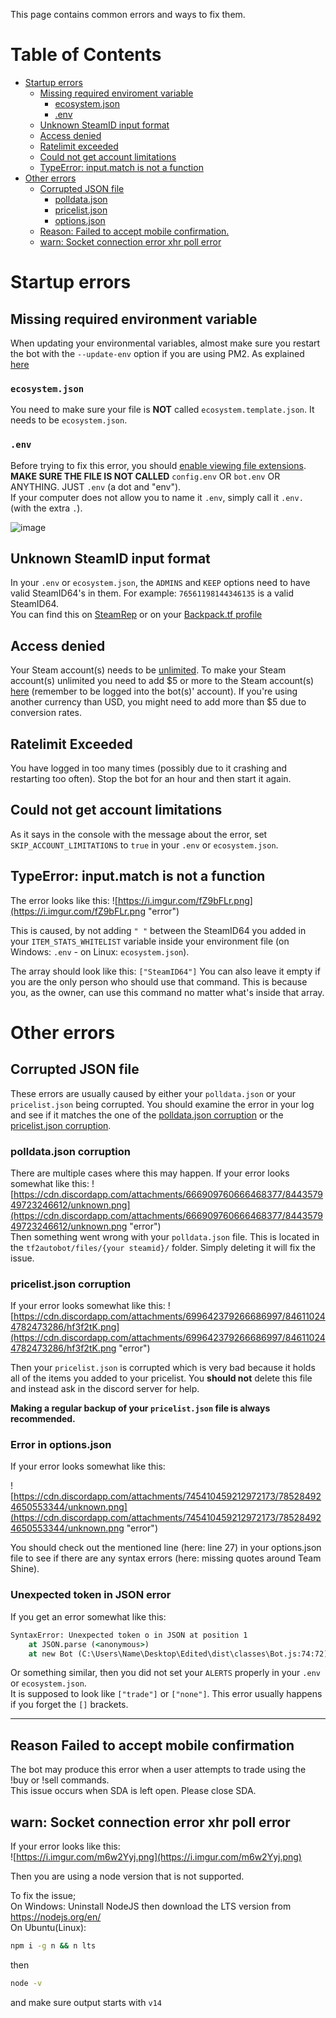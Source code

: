 This page contains common errors and ways to fix them.

# Table of Contents

- [Startup errors](#startup-errors)
   - [Missing required enviroment variable](#missing-required-enviroment-variable)
      - [ecosystem.json](#ecosystemjson)
      - [.env](#env)
   - [Unknown SteamID input format](#unknown-steamid-input-format)
   - [Access denied](#access-denied)
   - [Ratelimit exceeded](#ratelimit-exceeded)
   - [Could not get account limitations](#could-not-get-account-limitations)
   - [TypeError: input.match is not a function](#typeerror-inputmatch-is-not-a-function)
- [Other errors](#other-errors)
   - [Corrupted JSON file](#corrupted-json-file)
      - [polldata.json](#polldatajson-corruption)
      - [pricelist.json](#pricelistjson-corruption)
      - [options.json](#error-in-optionsjson)
   - [Reason: Failed to accept mobile confirmation.](#reason-failed-to-accept-mobile-confirmation)
   - [warn: Socket connection error xhr poll error](#warn-socket-connection-error-xhr-poll-error)

# Startup errors
## Missing required environment variable
When updating your environmental variables, almost make sure you restart the bot with the `--update-env` option if you are using PM2. As explained [here](https://github.com/idinium96/tf2autobot/wiki/Updating-the-bot#updating-the-environment-file) 
### `ecosystem.json`
You need to make sure your file is **NOT** called `ecosystem.template.json`. It needs to be `ecosystem.json`.  

### `.env`
Before trying to fix this error, you should [enable viewing file extensions](https://fileinfo.com/help/windows_10_show_file_extensions).  
**MAKE SURE THE FILE IS NOT CALLED** `config.env` OR `bot.env` OR ANYTHING. JUST `.env` (a dot and "env").  
If your computer does not allow you to name it `.env`, simply call it `.env.` (with the extra `.`).

![image](https://cdn.discordapp.com/attachments/666909760666468377/872319195814178846/unknown.png)

## Unknown SteamID input format
In your `.env` or `ecosystem.json`, the `ADMINS` and `KEEP` options need to have valid SteamID64's in them. For example: `76561198144346135` is a valid SteamID64.  
You can find this on [SteamRep](https://steamrep.com/) or on your [Backpack.tf profile](https://backpack.tf/my)

## Access denied
Your Steam account(s) needs to be [unlimited](https://support.steampowered.com/kb_article.php?ref=3330-IAGK-7663). To make your Steam account(s) unlimited you need to add $5 or more to the Steam account(s) [here](https://store.steampowered.com/steamaccount/addfunds) (remember to be logged into the bot(s)' account). If you're using another currency than USD, you might need to add more than $5 due to conversion rates.

## Ratelimit Exceeded
You have logged in too many times (possibly due to it crashing and restarting too often). Stop the bot for an hour and then start it again.

## Could not get account limitations
As it says in the console with the message about the error, set `SKIP_ACCOUNT_LIMITATIONS` to `true` in your `.env` or `ecosystem.json`.

## TypeError: input.match is not a function
The error looks like this:
![https://i.imgur.com/fZ9bFLr.png](https://i.imgur.com/fZ9bFLr.png "error")

This is caused, by not adding `" "` between the SteamID64 you added in your `ITEM_STATS_WHITELIST` variable inside your environment file (on Windows: `.env` - on Linux: `ecosystem.json`).

The array should look like this: `["SteamID64"]` 
You can also leave it empty if you are the only person who should use that command. This is because you, as the owner, can use this command no matter what's inside that array.

# Other errors

## Corrupted JSON file
These errors are usually caused by either your `polldata.json` or your `pricelist.json` being corrupted. You should examine the error in your log and see if it matches the one of the [polldata.json corruption](#polldatajson-corruption) or the [pricelist.json corruption](#pricelistjson-corruption).

### polldata.json corruption
There are multiple cases where this may happen. If your error looks somewhat like this: ![https://cdn.discordapp.com/attachments/666909760666468377/844357949723246612/unknown.png](https://cdn.discordapp.com/attachments/666909760666468377/844357949723246612/unknown.png "error")  
Then something went wrong with your `polldata.json` file. This is located in the `tf2autobot/files/{your steamid}/` folder. Simply deleting it will fix the issue.

### pricelist.json corruption
If your error looks somewhat like this: ![https://cdn.discordapp.com/attachments/699642379266686997/846110244782473286/hf3f2tK.png](https://cdn.discordapp.com/attachments/699642379266686997/846110244782473286/hf3f2tK.png "error")

Then your `pricelist.json` is corrupted which is very bad because it holds all of the items you added to your pricelist. You **should not** delete this file and instead ask in the discord server for help.

**Making a regular backup of your `pricelist.json` file is always recommended.**

### Error in options.json
If your error looks somewhat like this:

![https://cdn.discordapp.com/attachments/745410459212972173/785284924650553344/unknown.png](https://cdn.discordapp.com/attachments/745410459212972173/785284924650553344/unknown.png "error")

You should check out the mentioned line (here: line 27) in your options.json file to see if there are any syntax errors (here: missing quotes around Team Shine).

### Unexpected token in JSON error
If you get an error somewhat like this:
```cmd
SyntaxError: Unexpected token o in JSON at position 1
    at JSON.parse (<anonymous>)
    at new Bot (C:\Users\Name\Desktop\Edited\dist\classes\Bot.js:74:72)
```
Or something similar, then you did not set your `ALERTS` properly in your `.env` or `ecosystem.json`.  
It is supposed to look like `["trade"]` or `["none"]`. This error usually happens if you forget the `[]` brackets.

---

## Reason Failed to accept mobile confirmation
The bot may produce this error when a user attempts to trade using the !buy or !sell commands.  
This issue occurs when SDA is left open. Please close SDA.

## warn: Socket connection error xhr poll error
If your error looks like this:  
![https://i.imgur.com/m6w2Yyj.png](https://i.imgur.com/m6w2Yyj.png)

Then you are using a node version that is not supported.  

To fix the issue;  
On Windows: Uninstall NodeJS then download the LTS version from https://nodejs.org/en/  
On Ubuntu(Linux): 
```bash
npm i -g n && n lts
```
then
```bash
node -v
```
and make sure output starts with `v14`